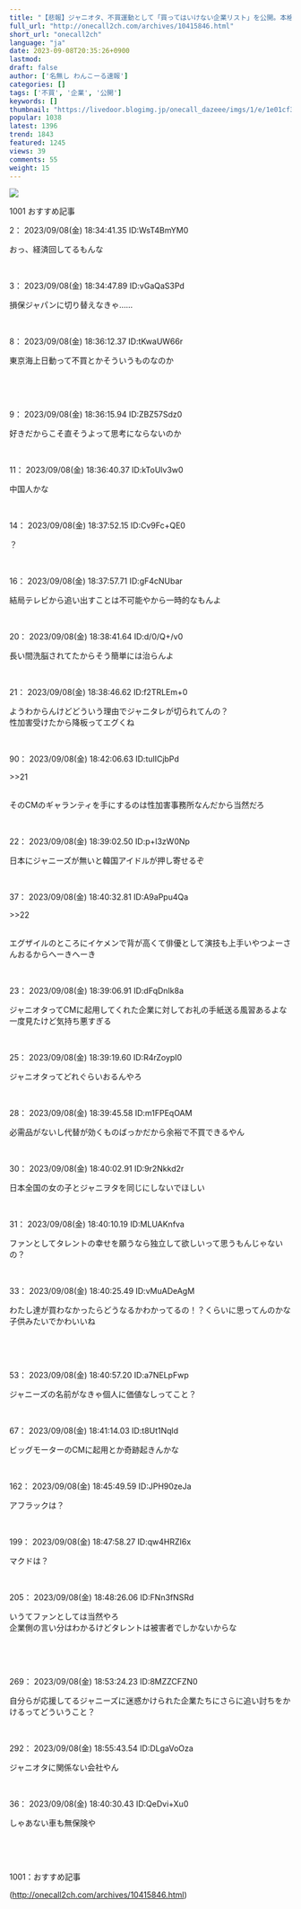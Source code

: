 ```yaml
---
title: "【悲報】ジャニオタ、不買運動として「買ってはいけない企業リスト」を公開。本格的にヤバくなってきたなｗｗｗｗｗ : わんこーる速報！"
full_url: "http://onecall2ch.com/archives/10415846.html"
short_url: "onecall2ch"
language: "ja"
date: 2023-09-08T20:35:26+0900
lastmod: 
draft: false
author: ['名無し わんこーる速報']
categories: []
tags: ['不買', '企業', '公開']
keywords: []
thumbnail: "https://livedoor.blogimg.jp/onecall_dazeee/imgs/1/e/1e01cf35-s.jpg"
popular: 1038
latest: 1396
trend: 1843
featured: 1245
views: 39
comments: 55
weight: 15
---
```


![](https://livedoor.blogimg.jp/onecall_dazeee/imgs/1/e/1e01cf35-s.jpg)

<div> <p class='name2'> 1001 おすすめ記事</p> <p class='name2'>2： 2023/09/08(金) 18:34:41.35 ID:WsT4BmYM0</p><p class='onecall'> おっ、経済回してるもんな <br></p><br> <p class='name2'>3： 2023/09/08(金) 18:34:47.89 ID:vGaQaS3Pd</p><p class='onecall'> 損保ジャパンに切り替えなきゃ…… <br></p><br> <p class='name2'>8： 2023/09/08(金) 18:36:12.37 ID:tKwaUW66r</p><p class='onecall'><p> 東京海上日動って不買とかそういうものなのか </p><br></p><br> <p class='name2'>9： 2023/09/08(金) 18:36:15.94 ID:ZBZ57Sdz0</p><p class='onecall'> 好きだからこそ直そうよって思考にならないのか<br></p><br> <p class='name2'>11： 2023/09/08(金) 18:36:40.37 ID:kToUlv3w0</p><p class='onecall'> 中国人かな <br></p><br> <p class='name2'>14： 2023/09/08(金) 18:37:52.15 ID:Cv9Fc+QE0</p><p class='onecall'> ？ <br></p><br> <p class='name2'>16： 2023/09/08(金) 18:37:57.71 ID:gF4cNUbar</p><p class='onecall'> 結局テレビから追い出すことは不可能やから一時的なもんよ <br></p><br> <p class='name2'>20： 2023/09/08(金) 18:38:41.64 ID:d/0/Q+/v0</p><p class='onecall'> 長い間洗脳されてたからそう簡単には治らんよ <br></p><br> <p class='name2'>21： 2023/09/08(金) 18:38:46.62 ID:f2TRLEm+0</p><p class='onecall'> ようわからんけどどういう理由でジャニタレが切られてんの？ <br> 性加害受けたから降板ってエグくね <br></p><br> <p class='name2'>90： 2023/09/08(金) 18:42:06.63 ID:tulICjbPd</p><p class='onecall'> <p class='anchor'>>>21</p> <br> そのCMのギャランティを手にするのは性加害事務所なんだから当然だろ <br></p><br> <p class='name2'>22： 2023/09/08(金) 18:39:02.50 ID:p+l3zW0Np</p><p class='onecall'> 日本にジャニーズが無いと韓国アイドルが押し寄せるぞ <br></p><br> <p class='name2'>37： 2023/09/08(金) 18:40:32.81 ID:A9aPpu4Qa</p><p class='onecall'> <p class='anchor'>>>22</p> <br> エグザイルのところにイケメンで背が高くて俳優として演技も上手いやつよーさんおるからへーきへーき <br></p><br> <p class='name2'>23： 2023/09/08(金) 18:39:06.91 ID:dFqDnIk8a</p><p class='onecall'> ジャニオタってCMに起用してくれた企業に対してお礼の手紙送る風習あるよな <br> 一度見たけど気持ち悪すぎる <br></p><br> <p class='name2'>25： 2023/09/08(金) 18:39:19.60 ID:R4rZoypI0</p><p class='onecall'> ジャニオタってどれぐらいおるんやろ <br></p><br> <p class='name2'>28： 2023/09/08(金) 18:39:45.58 ID:m1FPEqOAM</p><p class='onecall'> 必需品がないし代替が効くものばっかだから余裕で不買できるやん <br></p><br> <p class='name2'>30： 2023/09/08(金) 18:40:02.91 ID:9r2Nkkd2r</p><p class='onecall'> 日本全国の女の子とジャニヲタを同じにしないでほしい <br></p><br> <p class='name2'>31： 2023/09/08(金) 18:40:10.19 ID:MLUAKnfva</p><p class='onecall'> ファンとしてタレントの幸せを願うなら独立して欲しいって思うもんじゃないの？ <br></p><br> <p class='name2'>33： 2023/09/08(金) 18:40:25.49 ID:vMuADeAgM</p><p class='onecall'><p> わたし達が買わなかったらどうなるかわかってるの！？くらいに思ってんのかな <br> 子供みたいでかわいいね </p><br></p><br> <p class='name2'>53： 2023/09/08(金) 18:40:57.20 ID:a7NELpFwp</p><p class='onecall'> ジャニーズの名前がなきゃ個人に価値なしってこと？ <br></p><br> <p class='name2'>67： 2023/09/08(金) 18:41:14.03 ID:t8Ut1Nqld</p><p class='onecall'> ビッグモーターのCMに起用とか奇跡起きんかな <br></p><br> <p class='name2'>162： 2023/09/08(金) 18:45:49.59 ID:JPH90zeJa</p><p class='onecall'> アフラックは？ <br></p><br> <p class='name2'>199： 2023/09/08(金) 18:47:58.27 ID:qw4HRZI6x</p><p class='onecall'> マクドは？ <br></p><br> <p class='name2'>205： 2023/09/08(金) 18:48:26.06 ID:FNn3fNSRd</p><p class='onecall'><p> いうてファンとしては当然やろ <br> 企業側の言い分はわかるけどタレントは被害者でしかないからな </p><br></p><br> <p class='name2'>269： 2023/09/08(金) 18:53:24.23 ID:8MZZCFZN0</p><p class='onecall'> 自分らが応援してるジャニーズに迷惑かけられた企業たちにさらに追い討ちをかけるってどういうこと？ <br></p><br> <p class='name2'>292： 2023/09/08(金) 18:55:43.54 ID:DLgaVoOza</p><p class='onecall'> ジャニオタに関係ない会社やん <br></p><br> <p class='name2'>36： 2023/09/08(金) 18:40:30.43 ID:QeDvi+Xu0</p><p class='onecall'><p> しゃあない車も無保険や <br></p><br></p><br> <p class='name2'>1001：おすすめ記事</p> </div>

(http://onecall2ch.com/archives/10415846.html)

